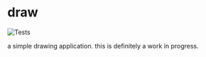 # draw

![Tests](https://github.com/jesses-code-adventures/draw/actions/workflows/deploy.yml/badge.svg)

a simple drawing application. this is definitely a work in progress.
